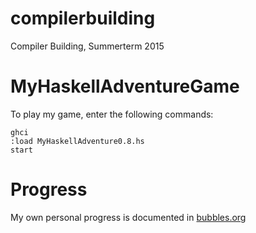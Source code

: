 # compilerbuilding
Compiler Building, Summerterm 2015

# MyHaskellAdventureGame
To play my game, enter the following commands:
```
ghci
:load MyHaskellAdventure0.8.hs
start
```

# Progress
My own personal progress is documented in [bubbles.org](bubbles.org)